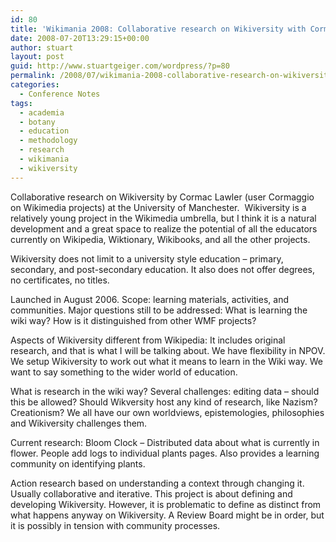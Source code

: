 ```yaml
---
id: 80
title: 'Wikimania 2008: Collaborative research on Wikiversity with Cormac Lawler'
date: 2008-07-20T13:29:15+00:00
author: stuart
layout: post
guid: http://www.stuartgeiger.com/wordpress/?p=80
permalink: /2008/07/wikimania-2008-collaborative-research-on-wikiversity-with-cormac-lawler/
categories:
  - Conference Notes
tags:
  - academia
  - botany
  - education
  - methodology
  - research
  - wikimania
  - wikiversity
---
```

Collaborative research on Wikiversity by Cormac Lawler (user Cormaggio on Wikimedia projects) at the University of Manchester.  Wikiversity is a relatively young project in the Wikimedia umbrella, but I think it is a natural development and a great space to realize the potential of all the educators currently on Wikipedia, Wiktionary, Wikibooks, and all the other projects.

<!--more-->

Wikiversity does not limit to a university style education – primary, secondary, and post-secondary education. It also does not offer degrees, no certificates, no titles.

Launched in August 2006. Scope: learning materials, activities, and communities. Major questions still to be addressed: What is learning the wiki way? How is it distinguished from other WMF projects?

Aspects of Wikiversity different from Wikipedia: It includes original research, and that is what I will be talking about. We have flexibility in NPOV. We setup Wikiversity to work out what it means to learn in the Wiki way. We want to say something to the wider world of education.

What is research in the wiki way? Several challenges: editing data – should this be allowed? Should Wikversity host any kind of research, like Nazism? Creationism? We all have our own worldviews, epistemologies, philosophies and Wikiversity challenges them.

Current research: Bloom Clock – Distributed data about what is currently in flower. People add logs to individual plants pages. Also provides a learning community on identifying plants.

Action research based on understanding a context through changing it. Usually collaborative and iterative. This project is about defining and developing Wikiversity. However, it is problematic to define as distinct from what happens anyway on Wikiversity. A Review Board might be in order, but it is possibly in tension with community processes.